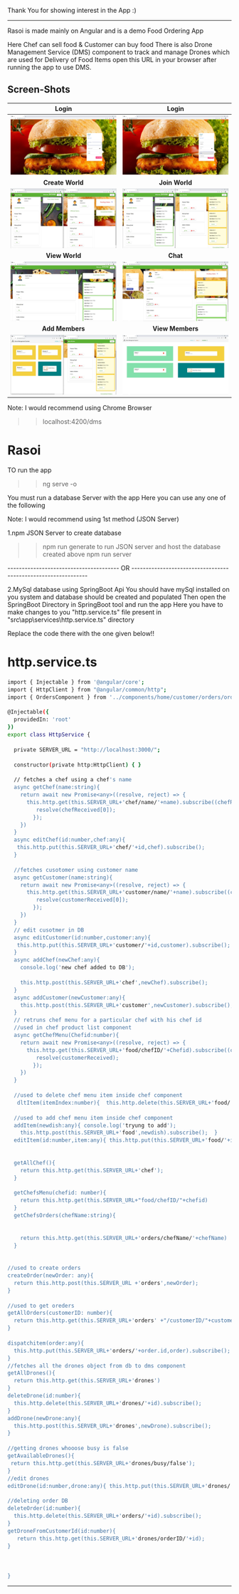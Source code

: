 Thank You for showing interest in the App :)
********************************************

Rasoi is made mainly on Angular and is a demo Food Ordering App

Here Chef can sell food
& Customer can buy food
There is also Drone Management Service (DMS) component to track and manage Drones which are used for Delivery of Food Items 
open this URL in your browser after running the app to use DMS.

## Screen-Shots

**Login**       |  **Login**
:-------------------------:|:-------------------------:
![App Screenshot](src/assets/screen-shots/1.jfif)|![App Screenshot](src/assets/screen-shots/2.jfif)
**Create World**         |  **Join World**
![App Screenshot](src/assets/screen-shots/3.jfif)|![App Screenshot](src/assets/screen-shots/4.jfif)
**View World**          |  **Chat** 
![App Screenshot](src/assets/screen-shots/5.jfif)|![App Screenshot](src/assets/screen-shots/6.jfif)
**Add Members**         |  **View Members** 
![App Screenshot](src/assets/screen-shots/7.jfif)|![App Screenshot](src/assets/screen-shots/8.jfif)



Note: I would recommend using Chrome Browser
>>localhost:4200/dms


# Rasoi
TO run the app 
>>ng serve -o

You must run a database Server with the app
Here you can use any one of the following

Note: I would recommend using 1st method (JSON Server) 

1.npm JSON Server
to create database
>>npm run generate 
to run JSON server and host the database created above
>>npm run server

---------------------------------------     OR     --------------------------------------------------------------

2.MySql database using SpringBoot Api
You should have mySql installed on you system and database should be created and populated
Then open the SpringBoot Directory in SpringBoot tool and run the app
Here you have to make changes to you "http.service.ts" file present in "src\app\services\http.service.ts" directory

Replace the code there with the one given below!!

http.service.ts
==============================================================

```bash
import { Injectable } from '@angular/core';
import { HttpClient } from "@angular/common/http";
import { OrdersComponent } from '../components/home/customer/orders/orders.component';

@Injectable({
  providedIn: 'root'
})
export class HttpService {
  
  private SERVER_URL = "http://localhost:3000/";

  constructor(private http:HttpClient) { }

  // fetches a chef using a chef's name
  async getChef(name:string){
    return await new Promise<any>((resolve, reject) => {
      this.http.get(this.SERVER_URL+'chef/name/'+name).subscribe((chefReceived:any)=>{
         resolve(chefReceived[0]);
        });
    })
  }
  async editChef(id:number,chef:any){
   this.http.put(this.SERVER_URL+'chef/'+id,chef).subscribe();
  }

  //fetches cusotomer using customer name
  async getCustomer(name:string){
    return await new Promise<any>((resolve, reject) => {
      this.http.get(this.SERVER_URL+'customer/name/'+name).subscribe((customerReceived:any)=>{
         resolve(customerReceived[0]);
        });
    })
  }
  // edit cusotmer in DB
  async editCustomer(id:number,customer:any){
   this.http.put(this.SERVER_URL+'customer/'+id,customer).subscribe();
  }
  async addChef(newChef:any){
    console.log('new chef added to DB');
    
    this.http.post(this.SERVER_URL+'chef',newChef).subscribe();
  }
  async addCustomer(newCustomer:any){
    this.http.post(this.SERVER_URL+'customer',newCustomer).subscribe();
  }
  // retruns chef menu for a particular chef with his chef id
  //used in chef product list component
  async getChefMenu(Chefid:number){
    return await new Promise<any>((resolve, reject) => {
      this.http.get(this.SERVER_URL+'food/chefID/'+Chefid).subscribe((customerReceived:any)=>{
         resolve(customerReceived);
        });
    })
  }

  //used to delete chef menu item inside chef component
   dltItem(itemIndex:number){  this.http.delete(this.SERVER_URL+'food/'+itemIndex).subscribe();  }

  //used to add chef menu item inside chef component
  addItem(newdish:any){ console.log('tryung to add');
    this.http.post(this.SERVER_URL+'food',newdish).subscribe();  }
  editItem(id:number,item:any){ this.http.put(this.SERVER_URL+'food/'+id,item).subscribe(); }  


  getAllChef(){
    return this.http.get(this.SERVER_URL+'chef');
  }

  getChefsMenu(chefid: number){
    return this.http.get(this.SERVER_URL+"food/chefID/"+chefid)
  }
  getChefsOrders(chefName:string){
    
    
    return this.http.get(this.SERVER_URL+'orders/chefName/'+chefName)
  }
 

//used to create orders
createOrder(newOrder: any){
  return this.http.post(this.SERVER_URL +'orders',newOrder);
}

//used to get oreders
getAllOrders(customerID: number){
  return this.http.get(this.SERVER_URL+'orders' +"/customerID/"+customerID);
}

dispatchitem(order:any){
  this.http.put(this.SERVER_URL+'orders/'+order.id,order).subscribe();
}
//fetches all the drones object from db to dms component
getAllDrones(){
  return this.http.get(this.SERVER_URL+'drones')
}
deleteDrone(id:number){
  this.http.delete(this.SERVER_URL+'drones/'+id).subscribe();
}
addDrone(newDrone:any){
  this.http.post(this.SERVER_URL+'drones',newDrone).subscribe();
}

//getting drones whooose busy is false
getAvailableDrones(){
 return this.http.get(this.SERVER_URL+'drones/busy/false');
}
//edit drones
editDrone(id:number,drone:any){ this.http.put(this.SERVER_URL+'drones/'+id,drone).subscribe();}

//deleting order DB
deleteOrder(id:number){
  this.http.delete(this.SERVER_URL+'orders/'+id).subscribe();
}
getDroneFromCustomerId(id:number){
   return this.http.get(this.SERVER_URL+'drones/orderID/'+id);
}



}
```
**************************************************************************



